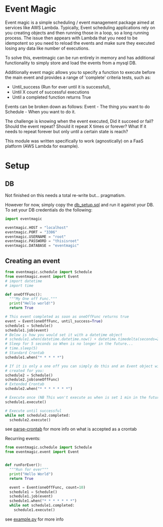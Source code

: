 # Event Magic

Event magic is a simple scheduling / event management package aimed at services like AWS Lambda.
Typically, Event scheduling applications rely on you creating objects and then running those in a loop, so a long running process. The issue then appears with Lambda that you need to be idempotent so you need to reload the events and make sure they executed losing any data like number of executions.

To solve this, eventmagic can be run entirely in memory and has additional functionality to simply store and load the events from a mysql DB.

Additionally event magic allows you to specify a function to execute before the main event and provides a range of 'complete' criteria tests, such as:
* Until_success (Run for ever until it is successful),
* Until X count of successful executions
* Until a completed function returns True

Events can be broken down as follows:
Event - The thing you want to do
Schedule - When you want to do it.

The challenge is knowing when the event executed, Did it succeed or fail? Should the event repeat?
Should it repeat X times or forever? What If it needs to repeat forever but only until a certain state is reach?

This module was written specifically to work (agnostically) on a FaaS platform (AWS Lambda for example).


# Setup

## DB

Not finished on this needs a total re-write but... pragmatism.

However for now, simply copy the [db_setup.sql](db_setup.sql) and run it against your DB.
To set your DB credentials do the following:

```python
import eventmagic

eventmagic.HOST = "localhost"
eventmagic.PORT = "3306"
eventmagic.USERNAME = "root"
eventmagic.PASSWORD = "thisisroot"
eventmagic.DATABASE = "eventmagic"
```



## Creating an event

```python
from eventmagic.schedule import Schedule
from eventmagic.event import Event
# import datetime
# import time

def oneOffFunc():
  """My One off Func."""
  print("Hello world!")
  return True

# This event completed as soon as oneOffFunc returns true
event = Event(oneOffFunc, until_success=True)
schedule1 = Schedule()
schedule1.job(event)
# Below is how you would set it with a datetime object
# schedule1.when(datetime.datetime.now() + datetime.timedelta(seconds=2)
# Sleep for 5 seconds so When is no longer in the future...
# time.sleep(5)
# Standard Crontab
schedule1.when("* * * * *")

# If it is only a one off you can simply do this and an Event object will be
# created for you:
schedule2 = Schedule()
schedule2.job(oneOffFunc)
# Extended Crontab
schedule2.when("* * * * * * *")

# Execute once (NB This won't execute as when is set 1 min in the future)
schedule1.execute()

# Execute until successful
while not schedule2.completed:
  schedule2.execute()
```
see [parse-crontab](https://github.com/josiahcarlson/parse-crontab) for more info on what is accepted as a crontab

Recurring events:
```python
from eventmagic.schedule import Schedule
from eventmagic.event import Event


def runForEver():
  """Run for ever"""
  print("Hello World")
  return True

  event = Event(oneOffFunc, count=10)
  schedule1 = Schedule()
  schedule1.job(event)
  schedule1.when("* * * * * * *")
  while not schedule1.completed:
    schedule1.execute()
```

see [example.py](example.py) for more info
